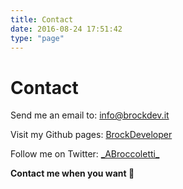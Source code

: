 ```yaml
---
title: Contact
date: 2016-08-24 17:51:42
type: "page"
---
```


# Contact

Send me an email to: [info@brockdev.it](mailto:info@brockdev.it)

Visit my Github pages: [BrockDeveloper](https://www.github.com/brockdeveloper)

Follow me on Twitter: [\_ABroccoletti\_](https://www.twitter.com/_ABroccoletti_)

**Contact me when you want :muscle:**